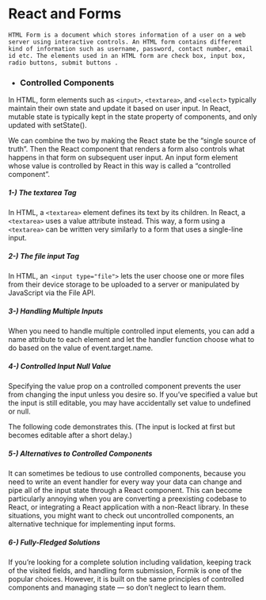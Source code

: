 # React and Forms


`HTML Form is a document which stores information of a user on a web server using interactive controls. An HTML form contains different kind of information such as username, password, contact number, email id etc. The elements used in an HTML form are check box, input box, radio buttons, submit buttons .`



+ ### Controlled Components
In HTML, form elements such as `<input>`, `<textarea>`, and `<select>` typically maintain their own state and update it based on user input. In React, mutable state is typically kept in the state property of components, and only updated with setState().

We can combine the two by making the React state be the “single source of truth”. Then the React component that renders a form also controls what happens in that form on subsequent user input. An input form element whose value is controlled by React in this way is called a “controlled component”.


##### 1-) The textarea Tag
In HTML, a `<textarea>` element defines its text by its children.
In React, a `<textarea>` uses a value attribute instead. This way, a form using a `<textarea>` can be written very similarly to a form that uses a single-line input.


##### 2-) The file input Tag
In HTML, an` <input type="file">` lets the user choose one or more files from their device storage to be uploaded to a server or manipulated by JavaScript via the File API.

##### 3-) Handling Multiple Inputs
When you need to handle multiple controlled input elements, you can add a name attribute to each element and let the handler function choose what to do based on the value of event.target.name.  



##### 4-) Controlled Input Null Value
Specifying the value prop on a controlled component prevents the user from changing the input unless you desire so. If you’ve specified a value but the input is still editable, you may have accidentally set value to undefined or null.

The following code demonstrates this. (The input is locked at first but becomes editable after a short delay.)


##### 5-) Alternatives to Controlled Components 
It can sometimes be tedious to use controlled components, because you need to write an event handler for every way your data can change and pipe all of the input state through a React component. This can become particularly annoying when you are converting a preexisting codebase to React, or integrating a React application with a non-React library. In these situations, you might want to check out uncontrolled components, an alternative technique for implementing input forms.


##### 6-) Fully-Fledged Solutions
If you’re looking for a complete solution including validation, keeping track of the visited fields, and handling form submission, Formik is one of the popular choices. However, it is built on the same principles of controlled components and managing state — so don’t neglect to learn them.